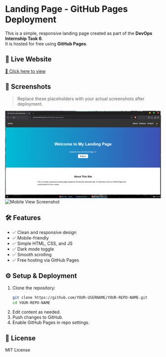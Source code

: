 # Landing Page - GitHub Pages Deployment

This is a simple, responsive landing page created as part of the **DevOps Internship Task 6**.  
It is hosted for free using **GitHub Pages**.

## 🚀 Live Website
[🔗 Click here to view](https://akshay2642005.github.io/06-github-pages-demo/)

## 📸 Screenshots
> Replace these placeholders with your actual screenshots after deployment.

![Homepage Screenshot](screenshots/homepage.png)  
![Mobile View Screenshot](screenshots/mobile-view.png)

## 🛠 Features
- ✅ Clean and responsive design
- ✅ Mobile-friendly
- ✅ Simple HTML, CSS, and JS
- ✅ Dark mode toggle
- ✅ Smooth scrolling
- ✅ Free hosting via GitHub Pages

## ⚙️ Setup & Deployment
1. Clone the repository:
   ```bash
   git clone https://github.com/YOUR-USERNAME/YOUR-REPO-NAME.git
   cd YOUR-REPO-NAME
   ```
2. Edit content as needed.
3. Push changes to GitHub.
4. Enable GitHub Pages in repo settings.

## 📜 License
MIT License
